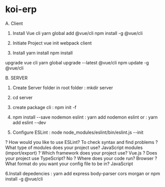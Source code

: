 # koi-erp

A. Client
1. Install Vue cli
    yarn global add @vue/cli                    npm install -g @vue/cli

2. Initiate Project
    vue init webpack client

3. Install
    yarn install                                npm install


upgrade vue cli
    yarn global upgrade --latest @vue/cli       npm update -g @vue/cli


B. SERVER
1. Create Server folder in root folder : mkdir server
2. cd server
3. create package cli                  : npm init -f
4. npm install --save nodemon eslint   : yarn add nodemon eslint     or
                                       : yarn add eslint --dev

5. Configure ESLint                    : node node_modules/eslint/bin/eslint.js --init

? How would you like to use ESLint? To check syntax and find problems
? What type of modules does your project use? JavaScript modules (import/export)
? Which framework does your project use? Vue.js
? Does your project use TypeScript? No
? Where does your code run? Browser
? What format do you want your config file to be in? JavaScript

6.Install depedencies                   : yarn add express body-parser cors morgan or
                                          npm install -g @vue/cli